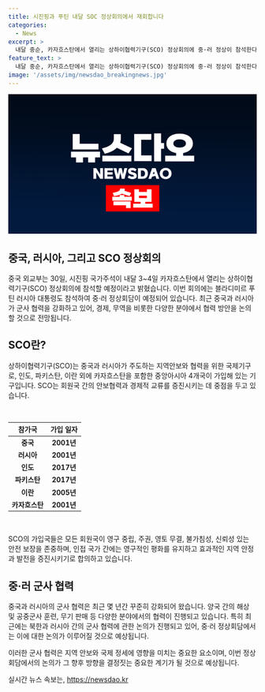 ```yaml
---
title: 시진핑과 푸틴 내달 SOC 정상회의에서 재회합니다
categories:
  - News
excerpt: >
  내달 중순, 카자흐스탄에서 열리는 상하이협력기구(SCO) 정상회의에 중·러 정상이 참석한다. 시진핑 중국 국가주석과 블라디미르 푸틴 러시아 대통령은 별도 회동을 가질 것으로 보이며, 경제, 무역 등을 논의할 것으로 전망된다. 특히 러시아와 북한의 군사 협력을 강화하는 논의가 예상되는 가운데, SCO는 중국과 러시아를 중심으로 인도, 파키스탄, 이란, 카자흐스탄 등이 가입한 국제기구이다. (출처: 이데일리)
feature_text: >
  내달 중순, 카자흐스탄에서 열리는 상하이협력기구(SCO) 정상회의에 중·러 정상이 참석한다. 시진핑 중국 국가주석과 블라디미르 푸틴 러시아 대통령은 별도 회동을 가질 것으로 보이며, 경제, 무역 등을 논의할 것으로 전망된다. 특히 러시아와 북한의 군사 협력을 강화하는 논의가 예상되는 가운데, SCO는 중국과 러시아를 중심으로 인도, 파키스탄, 이란, 카자흐스탄 등이 가입한 국제기구이다. (출처: 이데일리)
image: '/assets/img/newsdao_breakingnews.jpg'
---
```


<p><img src="/assets/img/newsdao_breakingnews.jpg" alt="pcversion 속보" /></p>

<h2 data-ke-size="size26">중국, 러시아, 그리고 SCO 정상회의</h2>

<p>중국 외교부는 30일, 시진핑 국가주석이 내달 3~4일 카자흐스탄에서 열리는 상하이협력기구(SCO) 정상회의에 참석할 예정이라고 밝혔습니다. 이번 회의에는 블라디미르 푸틴 러시아 대통령도 참석하여 중·러 정상회담이 예정되어 있습니다. 최근 중국과 러시아가 군사 협력을 강화하고 있어, 경제, 무역을 비롯한 다양한 분야에서 협력 방안을 논의할 것으로 전망됩니다.</p>

<h2 data-ke-size="size26">SCO란?</h2>

<p>상하이협력기구(SCO)는 중국과 러시아가 주도하는 지역안보와 협력을 위한 국제기구로, 인도, 파키스탄, 이란 외에 카자흐스탄을 포함한 중앙아시아 4개국이 가입해 있는 기구입니다. SCO는 회원국 간의 안보협력과 경제적 교류를 증진시키는 데 중점을 두고 있습니다. </p>

<p data-ke-size="size16">&nbsp;</p>

<table>
    <thead>
        <tr>
            <th style="text-align: center;">참가국</th>
            <th style="text-align: center;">가입 일자</th>
        </tr>
    </thead>
    <tbody>
        <tr>
            <td style="text-align: center;"><b>중국</b></td>
            <td style="text-align: center;"><b>2001년</b></td>
        </tr>
        <tr>
            <td style="text-align: center;"><b>러시아</b></td>
            <td style="text-align: center;"><b>2001년</b></td>
        </tr>
        <tr>
            <td style="text-align: center;"><b>인도</b></td>
            <td style="text-align: center;"><b>2017년</b></td>
        </tr>
        <tr>
            <td style="text-align: center;"><b>파키스탄</b></td>
            <td style="text-align: center;"><b>2017년</b></td>
        </tr>
        <tr>
            <td style="text-align: center;"><b>이란</b></td>
            <td style="text-align: center;"><b>2005년</b></td>
        </tr>
        <tr>
            <td style="text-align: center;"><b>카자흐스탄</b></td>
            <td style="text-align: center;"><b>2001년</b></td>
        </tr>
    </tbody>
</table>

<p data-ke-size="size16">&nbsp;</p>

<p>SCO의 가입국들은 모든 회원국이 영구 중립, 주권, 영토 무결, 불가침성, 신뢰성 있는 안전 보장을 존중하며, 인접 국가 간에는 영구적인 평화를 유지하고 효과적인 지역 안정과 발전을 증진시키기로 합의하고 있습니다.</p>

<h2 data-ke-size="size26">중·러 군사 협력</h2>

<p>중국과 러시아의 군사 협력은 최근 몇 년간 꾸준히 강화되어 왔습니다. 양국 간의 해상 및 공중군사 훈련, 무기 판매 등 다양한 분야에서의 협력이 진행되고 있습니다. 특히 최근에는 북한과 러시아 간의 군사 협력에 관한 논의가 진행되고 있어, 중·러 정상회담에서는 이에 대한 논의가 이루어질 것으로 예상됩니다.</p>

<p>이러한 군사 협력은 지역 안보와 국제 정세에 영향을 미치는 중요한 요소이며, 이번 정상회담에서의 논의가 그 향후 방향을 결정짓는 중요한 계기가 될 것으로 예상됩니다.</p>
실시간 뉴스 속보는, <a href="https://newsdao.kr" rel="dofollow">https://newsdao.kr</a>


